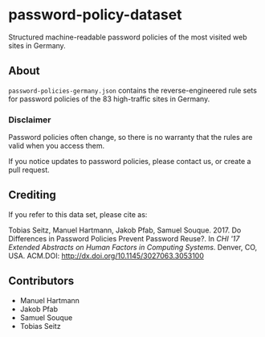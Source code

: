 # password-policy-dataset
Structured machine-readable password policies of the most visited web sites in Germany.

## About
`password-policies-germany.json` contains the reverse-engineered rule sets for password policies of the 83 high-traffic sites in Germany. 

### Disclaimer
Password policies often change, so there is no warranty that the rules are valid when you access them.

If you notice updates to password policies, please contact us, or create a pull request. 

## Crediting
If you refer to this data set, please cite as:
 
Tobias Seitz, Manuel Hartmann, Jakob Pfab, Samuel Souque. 2017. Do Differences in Password Policies Prevent Password Reuse?. In _CHI '17 Extended Abstracts on Human Factors in Computing Systems_. Denver, CO, USA. ACM.DOI: http://dx.doi.org/10.1145/3027063.3053100

## Contributors
- Manuel Hartmann
- Jakob Pfab
- Samuel Souque
- Tobias Seitz
